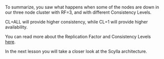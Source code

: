 To summarize, you saw what happens when some of the nodes are down in our three node cluster with RF=3, and with different Consistency Levels.

CL=ALL will provide higher consistency, while CL=1 will provide higher availability. 

You can read more about the Replication Factor and Consistency Levels [here](https://docs.scylladb.com/architecture/architecture-fault-tolerance/). 

In the next lesson you will take a closer look at the Scylla architecture. 